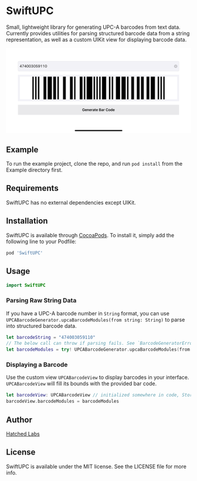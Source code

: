 # SwiftUPC
Small, lightweight library for generating UPC-A barcodes from text data. Currently provides utilities for parsing
structured barcode data from a string representation, as well as a custom UIKit view for displaying barcode data.

![SwiftUPC easy UPC-A barcode generation in Swift](https://raw.githubusercontent.com/hatchedlabs/SwiftUPC/readme-screenshot/Assets/demo-screenshot.png)

## Example

To run the example project, clone the repo, and run `pod install` from the Example directory first.

## Requirements
SwiftUPC has no external dependencies except UIKit.

## Installation

SwiftUPC is available through [CocoaPods](https://cocoapods.org). To install
it, simply add the following line to your Podfile:

```ruby
pod 'SwiftUPC'
```

## Usage
```swift
import SwiftUPC
```

### Parsing Raw String Data
If you have a UPC-A barcode number in `String` format, you can use `UPCABarcodeGenerator.upcaBarcodeModules(from string: String)`
to parse into structured barcode data.

```swift
let barcodeString = "474003059110"
// The below call can throw if parsing fails. See `BarcodeGeneratorError` for more info.
let barcodeModules = try! UPCABarcodeGenerator.upcaBarcodeModules(from: barcodeString)
```

### Displaying a Barcode
Use the custom view  `UPCABarcodeView` to display barcodes in your interface. `UPCABarcodeView` will fill its bounds with the provided
bar code.

```swift
let barcodeView: UPCABarcodeView // initialized somewhere in code, Storyboard, or Xib
barcodeView.barcodeModules = barcodeModules
```

## Author

[Hatched Labs](https://hatchedlabs.com)

## License

SwiftUPC is available under the MIT license. See the LICENSE file for more info.
